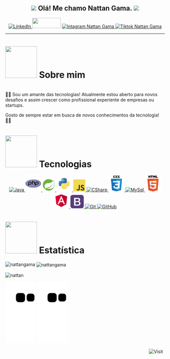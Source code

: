 <h2 align="center">
<img src=https://github.com/TheDudeThatCode/TheDudeThatCode/blob/master/Assets/Earth.gif width="30">
  Olá! Me chamo Nattan Gama.
<img src= https://raw.githubusercontent.com/aemmadi/aemmadi/master/wave.gif width= "40">
</h2>

<p align="center">
    <a href="https://www.linkedin.com/in/nattangama/">
        <img 
            width="90"
            height="32px" 
            alt="LinkedIn" 
            src="https://img.shields.io/badge/-Nattan%20Gama-%230077b5?style=flat-square&logo=linkedin">
        </a>
     <a href = "mailto:gamanattan@gmail.com">
            <img
            width="90"
            height="32px" 
            src="https://img.shields.io/badge/-Gmail-%23333?style=for-the-badge&logo=gmail&logoColor=white"></a>  
    </a>
    <a href="https://www.instagram.com/nattangama/">
        <img
            width="90"
            height="32px"
            alt="Intagram Nattan Gama" 
            src="https://img.shields.io/badge/Instagram-E4405F?style=for-the-badge&logo=instagram&logoColor=white">         
    </a>
    <a href="tiktok.com/@nattangama">
        <img
            width="90"
            height="32px"
            alt="Tiktok Nattan Gama" 
            src="https://www.internetmatters.org/wp-content/uploads/2019/04/Tik_Tok_logo-600x310.png">
    </a>
    
</p>

---

# <img src="https://www.imagensanimadas.com/data/media/56/computador-imagem-animada-0004.gif" height="100px" width="100px" /> Sobre mim 
<br/> 👨‍💻  Sou um amante das tecnologias! Atualmente estou aberto para novos desafios e assim crescer como profissional experiente de empresas ou startups. 

Gosto de sempre estar em busca de novos conhecimentos da tecnologia! 👨‍💻
</p>

# <img src="https://thumbs.gfycat.com/FilthyShabbyGaur.webp" height="100px" width="100px" /> Tecnologias 

<p align="center">
    <a href="https://docs.oracle.com/en/java/">
    <img alt="Java" src="https://cdn-icons-png.flaticon.com/512/226/226777.png" height="45px" width="45px/>
    </a>
    <a href="https://www.php.net/manual/pt_BR/tutorial.php">
    <img alt="PHP" src="https://raw.githubusercontent.com/github/explore/ccc16358ac4530c6a69b1b80c7223cd2744dea83/topics/php/php.png" height="50px" width="50px"/>
    </a>
    <a href="https://spring.io/">
    <img alt="Spring" src="https://raw.githubusercontent.com/github/explore/80688e429a7d4ef2fca1e82350fe8e3517d3494d/topics/spring-boot/spring-boot.png" height="40px" width="40px/>
    </a>
    <a href="https://docs.python.org/pt-br/3/tutorial/">
    <img alt="Python" src="https://raw.githubusercontent.com/github/explore/80688e429a7d4ef2fca1e82350fe8e3517d3494d/topics/python/python.png" height="50px" width="50px"/>
    </a>
    <a href="https://developer.mozilla.org/en-US/docs/Web/JavaScript">
    <img alt="JavaScript" src="https://raw.githubusercontent.com/github/explore/80688e429a7d4ef2fca1e82350fe8e3517d3494d/topics/javascript/javascript.png" height="38px" width="38px"/>
    </a>
    <a href="https://docs.microsoft.com/pt-br/dotnet/csharp/">
    <img alt="CSharp" src="https://seeklogo.com/images/C/c-sharp-c-logo-02F17714BA-seeklogo.com.png" height="40px" width="40px"/>
    </a>
    <a href="https://developer.mozilla.org/en-US/docs/Web/CSS">
    <img alt="CSS3" src="https://raw.githubusercontent.com/github/explore/80688e429a7d4ef2fca1e82350fe8e3517d3494d/topics/css/css.png" height="50px" width="50px"/>
    </a>
    <a href="https://azure.microsoft.com/pt-br/free/mysql/search/">
     <img alig="center" alt="MySql" src="https://www.freepnglogos.com/uploads/logo-mysql-png/logo-mysql-mysql-logo-png-images-are-download-crazypng-15.png" height="45px" width="45px">  
    </a>
    <a href="https://developer.mozilla.org/en-US/docs/Web/HTML">
    <img alt="Html5" src="https://raw.githubusercontent.com/github/explore/80688e429a7d4ef2fca1e82350fe8e3517d3494d/topics/html/html.png" height="50px" width="50px"/>
    </a>
<a href="https://angular.io/tutorial">
    <img alt="Angular" src="https://raw.githubusercontent.com/github/explore/80688e429a7d4ef2fca1e82350fe8e3517d3494d/topics/angular/angular.png" height="50px" width="50px"/>
    </a>
 <a href="https://getbootstrap.com">
    <img alig="center" alt="Bootstrap" src="https://raw.githubusercontent.com/github/explore/80688e429a7d4ef2fca1e82350fe8e3517d3494d/topics/bootstrap/bootstrap.png" height="42px" width="42px/>
   </a>
    <a href="https://git-scm.com/">
    <img alt="Git" src="https://git-scm.com/images/logos/downloads/Git-Icon-1788C.png" height="45px" width="45px"/>
    </a>
    <a href="https://github.com/">
    <img alt="GitHub" src="https://cdn.icon-icons.com/icons2/2429/PNG/512/github_logo_icon_147285.png" height="45px" width="45px"/>
    </a>
</p>

# <img src="https://www.imagensanimadas.com/data/media/56/computador-imagem-animada-0494.gif" height="100px" width="100px" /> Estatística

 <div>
 
 <p><img align="left" src="https://github-readme-stats.vercel.app/api/top-langs?username=nattangama&show_icons=true&theme=dark&locale=en&layout=compact" alt="nattangama" /></p>

<p>&nbsp;<img align="center" src="https://github-readme-stats.vercel.app/api?username=nattangama&show_icons=true&theme=dark&locale=en" alt="nattangama" /></p>
 
 <p><img align="center" src="https://github-readme-streak-stats.herokuapp.com/?user=nattangama&theme=dark" alt="nattan" /></p>
 
 </div>
 
 ![Snake animation](https://github.com/nattangama/nattangama/blob/output/github-contribution-grid-snake.svg)
  ![Snake animation](https://github.com/nattangama/nattangama/blob/output/github-contribution-grid-snake.svg)
 
 
                                                                                                                       
<a>
        <img width="50" height="22px" align="right"  alt="Visitors" src="https://visitor-badge.laobi.icu/badge?page_id=nattangama.nattangama"/>
    </a>
 
  
  
  
      
      
  


